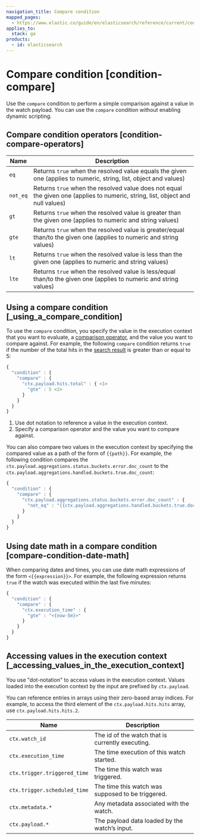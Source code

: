 ```yaml
---
navigation_title: Compare condition
mapped_pages:
  - https://www.elastic.co/guide/en/elasticsearch/reference/current/condition-compare.html
applies_to:
  stack: ga
products:
  - id: elasticsearch
---
```


# Compare condition [condition-compare]

Use the `compare` condition to perform a simple comparison against a value in the watch payload. You can use the `compare` condition without enabling dynamic scripting.

## Compare condition operators [condition-compare-operators]

| Name | Description |
| --- | --- |
| `eq` | Returns `true` when the resolved value equals the given one (applies              to numeric, string, list, object and values) |
| `not_eq` | Returns `true` when the resolved value does not equal the given one              (applies to numeric, string, list, object and null values) |
| `gt` | Returns `true` when the resolved value is greater than the given              one (applies to numeric and string values) |
| `gte` | Returns `true` when the resolved value is greater/equal than/to the              given one (applies to numeric and string values) |
| `lt` | Returns `true` when the resolved value is less than the given one              (applies to numeric and string values) |
| `lte` | Returns `true` when the resolved value is less/equal than/to the              given one (applies to numeric and string values) |

## Using a compare condition [_using_a_compare_condition]

To use the `compare` condition, you specify the value in the execution context that you want to evaluate, a [comparison operator](#condition-compare-operators), and the value you want to compare against. For example, the following `compare` condition returns `true` if the number of the total hits in the [search result](input-search.md) is greater than or equal to 5:

```js
{
  "condition" : {
    "compare" : {
      "ctx.payload.hits.total" : { <1>
        "gte" : 5 <2>
      }
    }
  }
}
```

1. Use dot notation to reference a value in the execution context.
2. Specify a comparison operator and the value you want to compare against.

You can also compare two values in the execution context by specifying the compared value as a path of the form of `{{path}}`. For example, the following condition compares the `ctx.payload.aggregations.status.buckets.error.doc_count` to the `ctx.payload.aggregations.handled.buckets.true.doc_count`:

```js
{
  "condition" : {
    "compare" : {
      "ctx.payload.aggregations.status.buckets.error.doc_count" : {
        "not_eq" : "{{ctx.payload.aggregations.handled.buckets.true.doc_count}}"
      }
    }
  }
}
```

## Using date math in a compare condition [compare-condition-date-math]

When comparing dates and times, you can use date math expressions of the form `<{{expression}}>`. For example, the following expression returns `true` if the watch was executed within the last five minutes:

```js
{
  "condition" : {
    "compare" : {
      "ctx.execution_time" : {
        "gte" : "<{now-5m}>"
      }
    }
  }
}
```

## Accessing values in the execution context [_accessing_values_in_the_execution_context]

You use "dot-notation" to access values in the execution context. Values loaded into the execution context by the input are prefixed by `ctx.payload`.

You can reference entries in arrays using their zero-based array indices. For example, to access the third element of the `ctx.payload.hits.hits` array, use `ctx.payload.hits.hits.2`.

| Name | Description |
| --- | --- |
| `ctx.watch_id` | The id of the watch that is currently executing. |
| `ctx.execution_time` | The time execution of this watch started. |
| `ctx.trigger.triggered_time` | The time this watch was triggered. |
| `ctx.trigger.scheduled_time` | The time this watch was supposed to be triggered. |
| `ctx.metadata.*` | Any metadata associated with the watch. |
| `ctx.payload.*` | The payload data loaded by the watch’s input. |
